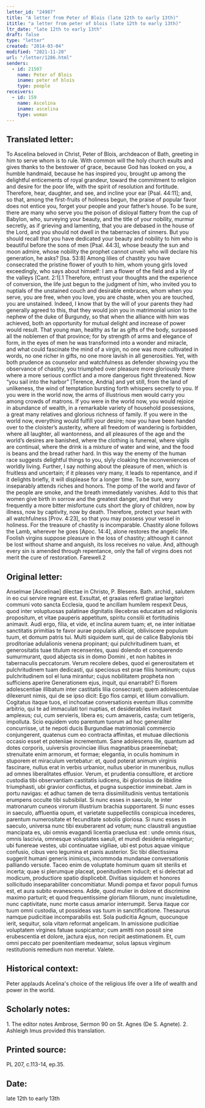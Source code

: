 ```yaml
---
letter_id: "24987"
title: "A letter from Peter of Blois (late 12th to early 13th)"
ititle: "a letter from peter of blois (late 12th to early 13th)"
ltr_date: "late 12th to early 13th"
draft: false
type: "letter"
created: "2014-03-04"
modified: "2021-11-20"
url: "/letter/1286.html"
senders:
  - id: 21507
    name: Peter of Blois
    iname: peter of blois
    type: people
receivers:
  - id: 159
    name: Ascelina
    iname: ascelina
    type: woman
---
```

<h2> Translated letter:</h2>To Ascelina beloved in Christ, Peter of Blois, archdeacon of Bath, greeting in him to serve whom is to rule.
With common will the holy church exults and gives thanks to the bestower of grace, because God has looked on you, a humble handmaid, because he has inspired you, brought up among the delightful enticements of royal grandeur, toward the commitment to religion and desire for the poor life, with the spirit of resolution and fortitude.  Therefore, hear, daughter, and see, and incline your ear [Psal. 44:11]; and, so that, among the first-fruits of holiness begun, the praise of popular favor does not entice you, forget your people and your father’s house.
To be sure, there are many who serve you the poison of disloyal flattery from the cup of Babylon, who, surveying your beauty, and the title of your nobility, murmur secretly, as if grieving and lamenting, that you are debased in the house of the Lord, and you should not dwell in the tabernacles of sinners.  But you should recall that you have dedicated your beauty and nobility to him who is beautiful before the sons of men [Psal. 44:3], whose beauty the sun and moon admire, whose nobility the prophet cannot unveil: who will declare his generation, he asks? [Isa. 53:8]  Among lilies of chastity you have consecrated the pristine flower of youth to him, whom young girls loved exceedingly, who says about himself:  I am a flower of the field and a lily of the valleys [Cant. 2:1].1   Therefore, entrust your thoughts and the experience of conversion, the life just begun to the judgment of him, who invited you to nuptials of the unstained couch and desirable embraces, whom when you serve, you are free, when you love, you are chaste, when you are touched, you are unstained.  Indeed, I know that by the will of your parents they had generally agreed to this, that they would join you in matrimonial union to the nephew of the duke of Burgundy, so that when the alliance with him was achieved, both an opportunity for mutual delight and increase of power would result.  That young man, healthy as far as gifts of the body, surpassed all the noblemen of that province; for by strength of arms and elegance of form, in the eyes of men he was transformed into a wonder and miracle, and what could fascinate the mind of a virgin, no one was more cultivated in words, no one richer in gifts, no one more lavish in all generosities.  Yet, with both prudence as counselor and watchfulness as defender showing you the observance of chastity, you triumphed over pleasure more gloriously there where a more serious conflict and a more dangerous fight threatened.  Now “you sail into the harbor” [Terence, Andria] and yet still, from the land of unlikeness, the wind of temptation bursting forth whispers secretly to you.  If you were in the world now, the arms of illustrious men would carry you among crowds of matrons.  If you were in the world now, you would rejoice in abundance of wealth, in a remarkable variety of household possessions, a great many relatives and glorious richness of family.  If you were in the world now, everything would fulfill your desire; now you have been handed over to the cloister’s austerity, where all freedom of wandering is forbidden, where all laughter, all wantonness, and all pleasures of the age and the world’s desires are banished, where the clothing is funereal, where vigils are continual, where the drink is a mixture of water and wine, and the food is beans and the bread rather hard.  In this way the enemy of the human race suggests delightful things to you, slyly cloaking the inconveniences of worldly living.  Further, I say nothing about the pleasure of men, which is fruitless and uncertain; if it pleases very many, it leads to repentance, and if it delights briefly, it will displease for a longer time.  To be sure, worry inseparably attends riches and honors.  The pomp of the world and favor of the people are smoke, and the breath immediately vanishes.  Add to this that women give birth in sorrow and the greatest danger, and that very frequently a more bitter misfortune cuts short the glory of children, now by illness, now by captivity, now by death.  Therefore, protect your heart with all watchfulness [Prov. 4:23], so that you may possess your vessel in holiness.  For the treasure of chastity is incomparable.  Chastity alone follows the Lamb, wherever he goes [Apoc. 14:4], alone restores the angelic life.  Foolish virgins suppose pleasure in the loss of chastity; although it cannot be lost without shame and anguish, its loss receives no value.  And, although every sin is amended through repentance, only the fall of virgins does not merit the cure of restoration.  Farewell.2
<h2 class="mt-4"> Original letter:</h2>Anselmae [Ascelinae] dilectae in Christo, P. Blesens. Bath. archid., salutem in eo cui servire regnare est.
Exsultat, et graaias refertl gratiae largitori communi voto sancta Ecclesia, quod te ancillam humilem respexit Deus, quod inter voluptuosas palatinae dignitatis illecebras educatam ad religionis propositum, et vitae pauperis appetitum, spiritu consilii et fortitudinis animavit. Audi ergo, filia, et vide, et inclina aurem tuam; et, ne inter initiatae sanctitatis primitias te favor aurae popularis alliciat, obliviscere populum tuum, et domum patris tui.
Multi siquidem sunt, qui de calice Babylonis tibi proditoriae adulalionis venena propinant; qui pulchritudinem tuam, et generositatis tuae titulum recensentes, quasi dolendo et conquerendo sumurmurant, quod abjecta sis in domo Domini , et non habites in tabernaculis peccatorum. Verum recolere debes, quod ei generositatem et pulchritudinem tuam dedicasti, qui speciosus est prae filiis hominum; cujus pulchritudinem sol el luna mirantur; cujus nobilitatem propheta non sufficiens aperire  Generationem ejus, inquit, qui enarrabit? Ei florem adolescentiae illibatum inter castitatis lilia consecrasti; quem adolescentulae dilexerunt nimis, qui de se ipso dicit: Ego flos campi, et lilium convallium. Cogitatus itaque tuos, el inchoatae conversationis eventum illius committe arbitrio, qui te ad immaculati tori nuptias, et desiderabiles invitavit amplexus; cui, cum servieris, libera es; cum amaveris, casta; cum tetigeris, impolluta. Scio equidem voto parentum tuorum ad hoc generaliter concurrisse, ut te nepoti ducis Burgundiae matrimoniali commercio conjungerent, quatenus cum eo contracta affinitas, et mutuae dilectionis occasio esset et poteniiae incrementum. Sane adolescens ille, quantum ad dotes corporis, uuiversis provinciae illius magnatibus praeeminebat; strenuitate enim armorum, et formae; elegantia, in oculis hominum in stuporem et miraculum vertebatur: et, quod poterat animum virginis fascinare, nullus erat in verbis urbanior, nullus uberior in muneribus, nullus ad omnes liberalitates effusior. Verum, et prudentia consultiore, et arctiore custodia tibi observantiam castitatis iudicens, ibi gloriosius de libidine triumphasti, ubi gravior conflictus, et pugna suspectior imminebat. Jam in portu navigas:  et adhuc tamen de terra dissimilitudinis ventus tentationis erumpens occulte tibi subsibilat. Si nunc esses in saeculo, te inter matronarum cuneos virorum illustrium brachia supportarent. Si nunc esses in saeculo, affluentia opum, et varietate suppellectilis conspicua incederes, parentum numerositate et fecunditate sobolis gloriosa. Si nunc esses in saeculo, universa nunc tibi exuberarent ad votum; nunc claustrali angustiae mancipata es, ubi omnis evagandi licentia praeclusa est : unde omnis risus, omnis lascivia, omnesque voluptates saeuli, et mundi desideria relegantur; ubi funereae vestes, ubi continuatae vigiliae, ubi est potus aquae vinique confusio, cibus vero legumina et panis austerior. Sic tibi dilectissima suggerit humani generis inimicus, incommoda mundanae conversationis palliando versute. Taceo enim de voluptate hominum quam sit sterilis et incerta; quae si plerumque placeat, poenitudinem inducit; et si delectat ad modicum, productiore spatio displicebit. Divitias siquidem et honores sollicitudo inseparabiliter concomitiatur. Mundi pompa et favor populi fumus est, et aura subito evanescens. Adde, quod mulier in dolore et discrimine maximo parturit; et quod frequentissime gloriam filiorum, nunc invaletudine, nunc captivitate, nunc morte casus amarior interrumpit. Serva itaque cor tuum omni custodia, ut possideas vas tuum in sanctificatione. Thesaurus namque pudicitiae incomparabilis est. Sola pudicitia Agnum, quocunque ierit, sequitur, sola vitam reformat angelicam. In amissione pudicitiae voluptatem virgines fatuae suspicantur; cum amitti non possit sine erubescentia et dolore, jactura ejus, non recipit aestimationem. Et, cum omni peccato per poenitentiam medeamur, solus lapsus virginum restitutionis remedium non meretur. Valete.
<h2 class="mt-4"> Historical context:</h2>Peter applauds Acelina's choice of the religious life over a life of wealth and power in the world.
<h2 class="mt-4"> Scholarly notes:</h2>1. The editor notes Ambrose, Sermon 90 on St. Agnes (De S. Agnete).
2. Ashleigh Imus provided this translation.
<h2 class="mt-4"> Printed source:</h2>PL 207, c.113-14, ep.35.
<h2 class="mt-4"> Date:</h2>late 12th to early 13th